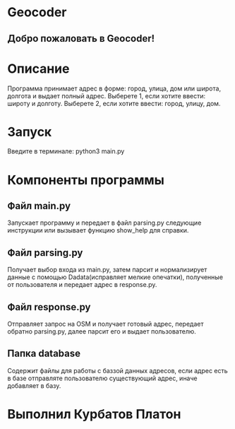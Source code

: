 # Geocoder

## Добро пожаловать в Geocoder! 

# Описание
Программа принимает адрес в форме: город, улица, дом или широта, долгота и выдает полный адрес. 
Выберете 1, если хотите ввести: широту и долготу.
Выберете 2, если хотите ввести: город, улицу, дом.  

# Запуск
Введите в терминале: python3 main.py

# Компоненты программы 
## Файл main.py
Запускает программу и передает в файл parsing.py следующие инструкции или вызывает функцию show_help для справки.
## Файл parsing.py
Получает выбор входа из main.py, затем парсит и нормализирует данные с помощью Dadata(исправляет мелкие опечатки),
полученные от пользователя и передает адрес в response.py.
## Файл response.py
Отправляет запрос на OSM и получает готовый адрес, передает обратно parsing.py, далее парсит его и выдает пользователю. 
## Папка database
Содержит файлы для работы с баззой данных адресов, если адрес есть в базе отправляте пользователю существующий адрес, иначе добавляет в базу.


# Выполнил Курбатов Платон


